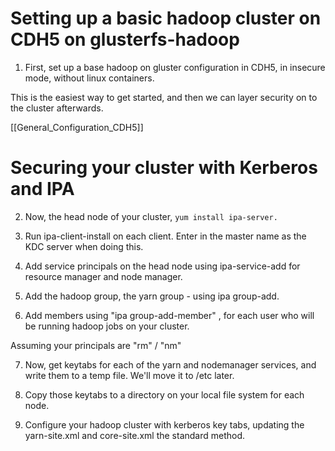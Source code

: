 # Setting up a basic hadoop cluster on CDH5 on glusterfs-hadoop #

1) First, set up a base hadoop on gluster configuration in CDH5, in insecure mode, without linux containers. 

This is the easiest way to get started, and then we can layer security on to the cluster afterwards.

[[General_Configuration_CDH5]]

# Securing your cluster with Kerberos and IPA # 

2) Now, the head node of your cluster, `yum install ipa-server.`

3) Run ipa-client-install on each client.  Enter in the master name as the KDC server when doing this. 

4) Add service principals on the head node using ipa-service-add for resource manager and node manager.

5) Add the hadoop group, the yarn group - using ipa group-add.

6) Add members using "ipa group-add-member" , for each user who will be running hadoop jobs on your cluster.  

Assuming your principals are "rm" / "nm"

7) Now, get keytabs for each of the yarn and nodemanager services, and write them to a temp file.  We'll move it to /etc later.

8) Copy those keytabs to a directory on your local file system for each node.  

9) Configure your hadoop cluster with kerberos key tabs, updating the yarn-site.xml and core-site.xml the standard method.